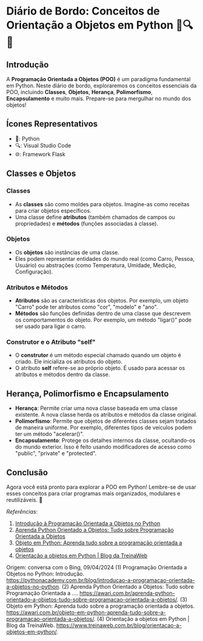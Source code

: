 # Diário de Bordo: Conceitos de Orientação a Objetos em Python 🐍🔍📝

## Introdução
A **Programação Orientada a Objetos (POO)** é um paradigma fundamental em Python. Neste diário de bordo, exploraremos os conceitos essenciais da POO, incluindo **Classes**, **Objetos**, **Herança**, **Polimorfismo**, **Encapsulamento** e muito mais. Prepare-se para mergulhar no mundo dos objetos!

## Ícones Representativos
- 🐍: Python
- 🔍: Visual Studio Code
- 🌐: Framework Flask

## Classes e Objetos
### Classes
- As **classes** são como moldes para objetos. Imagine-as como receitas para criar objetos específicos.
- Uma classe define **atributos** (também chamados de campos ou propriedades) e **métodos** (funções associadas à classe).

### Objetos
- Os **objetos** são instâncias de uma classe.
- Eles podem representar entidades do mundo real (como Carro, Pessoa, Usuário) ou abstrações (como Temperatura, Umidade, Medição, Configuração).

### Atributos e Métodos
- **Atributos** são as características dos objetos. Por exemplo, um objeto "Carro" pode ter atributos como "cor", "modelo" e "ano".
- **Métodos** são funções definidas dentro de uma classe que descrevem os comportamentos do objeto. Por exemplo, um método "ligar()" pode ser usado para ligar o carro.

### Construtor e o Atributo "self"
- O **construtor** é um método especial chamado quando um objeto é criado. Ele inicializa os atributos do objeto.
- O atributo **self** refere-se ao próprio objeto. É usado para acessar os atributos e métodos dentro da classe.

## Herança, Polimorfismo e Encapsulamento
- **Herança**: Permite criar uma nova classe baseada em uma classe existente. A nova classe herda os atributos e métodos da classe original.
- **Polimorfismo**: Permite que objetos de diferentes classes sejam tratados de maneira uniforme. Por exemplo, diferentes tipos de veículos podem ter um método "acelerar()".
- **Encapsulamento**: Protege os detalhes internos da classe, ocultando-os do mundo exterior. Isso é feito usando modificadores de acesso como "public", "private" e "protected".

## Conclusão
Agora você está pronto para explorar a POO em Python! Lembre-se de usar esses conceitos para criar programas mais organizados, modulares e reutilizáveis. 🚀

*Referências*:
1. [Introdução à Programação Orientada a Objetos no Python](https://pythonacademy.com.br/blog/introducao-a-programacao-orientada-a-objetos-no-python)
2. [Aprenda Python Orientado a Objetos: Tudo sobre Programação Orientada a Objetos](https://awari.com.br/aprenda-python-orientado-a-objetos-tudo-sobre-programacao-orientada-a-objetos/)
3. [Objeto em Python: Aprenda tudo sobre a programação orientada a objetos](https://awari.com.br/objeto-em-python-aprenda-tudo-sobre-a-programacao-orientada-a-objetos/)
4. [Orientação a objetos em Python | Blog da TreinaWeb](https://www.treinaweb.com.br/blog/orientacao-a-objetos-em-python/)

Origem: conversa com o Bing, 09/04/2024
(1) Programação Orientada a Objetos no Python: Introdução. https://pythonacademy.com.br/blog/introducao-a-programacao-orientada-a-objetos-no-python.
(2) Aprenda Python Orientado a Objetos: Tudo sobre Programação Orientada a .... https://awari.com.br/aprenda-python-orientado-a-objetos-tudo-sobre-programacao-orientada-a-objetos/.
(3) Objeto em Python: Aprenda tudo sobre a programação orientada a objetos. https://awari.com.br/objeto-em-python-aprenda-tudo-sobre-a-programacao-orientada-a-objetos/.
(4) Orientação a objetos em Python | Blog da TreinaWeb. https://www.treinaweb.com.br/blog/orientacao-a-objetos-em-python/.

